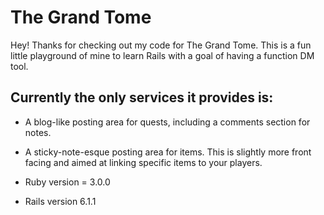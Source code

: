 # The Grand Tome

Hey! Thanks for checking out my code for The Grand Tome. This is a fun little playground of mine to learn Rails with a goal of having a function DM tool.

## Currently the only services it provides is:
* A blog-like posting area for quests, including a comments section for notes.
* A sticky-note-esque posting area for items. This is slightly more front facing and aimed at linking specific items to your players.

* Ruby version = 3.0.0
* Rails version 6.1.1

